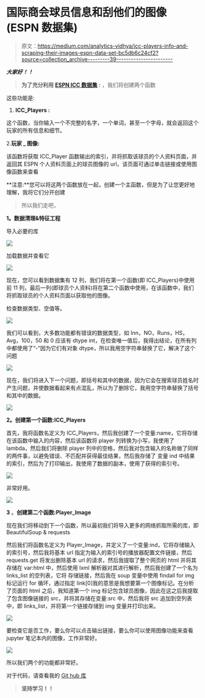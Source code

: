 # 国际商会球员信息和刮他们的图像(ESPN 数据集)

> 原文：<https://medium.com/analytics-vidhya/icc-players-info-and-scraping-their-images-espn-data-set-bc5db6c24cf2?source=collection_archive---------39----------------------->

***大家好！！***

> **为了充分利用** [**ESPN ICC 数据集**](https://www.kaggle.com/veeralakrishna/icc-test-cricket-runs) **:** ，我们将创建两个函数

这些功能是:

1.  **ICC_Players :**

这个函数，当你输入一个不完整的名字，一个单词，甚至一个字母，就会返回这个玩家的所有信息和细节。

2.**玩家 _ 图像:**

该函数将获取 ICC_Player 函数输出的索引，并将抓取该球员的个人资料页面，并返回其 ESPN 个人资料页面上的球员图像的 url，该页面可通过单击链接或使用图像函数来查看

**注意:**您可以将这两个函数放在一起，创建一个主函数，但是为了让您更好地理解，我将它们分开创建

> 所以我们走吧，

**1。数据清理&特征工程**

导入必要的库

![](img/6f635467376e815b392a78f4facaedf7.png)

加载数据并查看它

![](img/304ba7d744dd6d7b5df4829f56b972a1.png)

现在，您可以看到数据集有 12 列，我们将在第一个函数(即 ICC_Players)中使用前 11 列，最后一列(即球员个人资料)将在第二个函数中使用，在该函数中，我们将抓取球员的个人资料页面以获取他的图像。

检查数据类型、空值等。

![](img/5dd192285077f039baf9d60d87cda339.png)

我们可以看到，大多数功能都有错误的数据类型，如 Inn，NO，Runs，HS，Avg，100，50 和 0 应该有 dtype int，在检查唯一值后，我得出结论，在所有列中都使用了“-”因为它们有对象 dtype，所以我用空字符串替换了它，解决了这个问题

![](img/89f02849ca7bcf43ea6af8c976e2d371.png)

现在，我们将进入下一个问题，即括号和其中的数据，因为它会在搜索球员姓名时产生问题，并使数据看起来有点混乱，所以为了删除它，我用空字符串替换了括号和其中的数据。

![](img/58d3bdec0e7583f9895584f9c71197d4.png)

**2。创建第一个函数:ICC_Players**

首先，我将函数名定义为 ICC_Players，然后我创建了一个变量:name，它将存储在该函数中输入的内容，然后该函数将 player 列转换为小写，我使用了 lambda，然后我们将删除 player 列中的空格，然后我对包含输入的名称做了同样的两件事，以避免错误、不匹配并获得最佳结果，然后我存储了 变量 ind 中结果的索引，然后为了打印输出，我使用了数据的副本，使用了获得的索引号。

![](img/abde0cd5be015e30bbd2e67d12a620ce.png)

非常好用。

![](img/001c228401e2d78e963825f28d349e6d.png)

**3** 。**创建第二个函数:Player_Image**

现在我们将移动到下一个函数，所以最初我们将导入更多的网络抓取所需的库，即 BeautifulSoup & requests

然后我们将函数名定义为 Player_Image，并定义了一个变量:ind，它将存储输入的索引号，然后我将基本 url 指定为输入的索引号的播放器配置文件链接，然后 requests.get 将发出删除基本 url 的请求，然后我提取了整个网页的 html 并将其存储在 var:html 中，然后使用 lxml 解析器对其进行解析，然后我创建了一个名为 links_list 的空列表，它将 存储链接，然后我在 soup 变量中使用 findall for img 标记运行 for 循环，通过指定 link[0]我的意思是我想要第一个图像标记。在分析了页面的 html 之后，我知道第一个 img 标记包含球员图像，因此在这之后我提取了包含图像链接的 src，并将其存储在变量:src 中，然后我将 src 追加到空列表中，即 links_list，并将第一个链接存储到 img 变量并打印出来。

![](img/3244fc99ec314910572e71630f2e37fe.png)

要检查它是否工作，要么你可以点击输出链接，要么你可以使用图像功能来查看 jupyter 笔记本内的图像，工作非常好。

![](img/a8ac9a8be4db941842092adcec8ed0db.png)

所以我们两个的功能都非常好。

对于代码，请查看我的 [Git hub 库](https://github.com/harit198/Project-ICC-Players)

> **坚持学习！！**